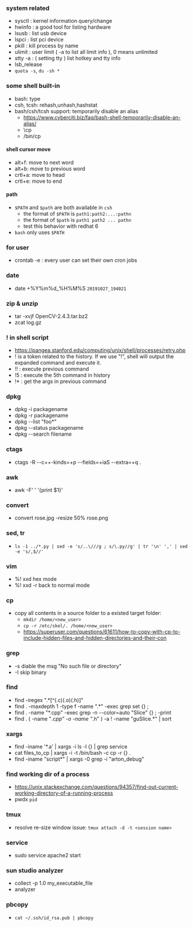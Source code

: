 ### system related
* sysctl : kernel information query/change
* hwinfo : a good tool for listing hardware
* lsusb : list usb device
* lspci : list pci device
* pkill : kill process by name
* ulimit : user limit ( -a to list all limit info ), 0 means unlimited
* stty -a : ( setting tty ) list hotkey and tty info
* lsb_release
* `quota -s`, `du -sh *`

### some shell built-in
* bash: type
* csh, tcsh: rehash,unhash,hashstat
* bash/csh/tcsh support: temporarily disable an alias
   -  https://www.cyberciti.biz/faq/bash-shell-temporarily-disable-an-alias/
   -  \cp
   -  /bin/cp

#### shell cursor move
*  alt+f: move to next word
*  alt+b: move to previous word
*  crtl+a: move to head
*  crtl+e: move to end

#### path
*  `$PATH` and `$path` are both available in `csh`
   -  the format of `$PATH` is `path1:path2:...:pathn` 
   -  the format of `$path` is `path1 path2 ... pathn` 
   -  test this behavior with redhat 6
*  `bash` only uses `$PATH`

### for user
* crontab -e : every user can set their own cron jobs

### date
* date +%Y%m%d_%H%M%S `20191027_194021`

### zip & unzip
* tar -xvjf OpenCV-2.4.3.tar.bz2
* zcat log.gz

### ! in shell script
* <https://pangea.stanford.edu/computing/unix/shell/processes/retry.php>
* ! is a token related to the history. If we use "!", shell will output the expanded command and execute it. 
* !! : execute previous command
* !5 : execute the 5th command in history
* !* : get the args in previous command

### dpkg
* dpkg -i packagename
* dpkg -r packagename
* dpkg --list "foo*"
* dpkg --status packagename
* dpkg --search filename

### ctags
* ctags -R --c++-kinds=+p --fields=+iaS --extra=+q .

### awk
* awk -F' ' '{print $1}'

### convert
* convert rose.jpg -resize 50% rose.png

### sed, tr
* `ls -1 ../*.py | sed -e 's/..\///g ; s/\.py//g' | tr '\n' ',' | sed -e 's/,$//'`

### vim
* %! xxd      hex mode
* %! xxd -r   back to normal mode

### cp
* copy all contents in a source folder to a existed target folder:
    - `mkdir /home/<new_user>`
    - `cp -r /etc/skel/. /home/<new_user>`
    - <https://superuser.com/questions/61611/how-to-copy-with-cp-to-include-hidden-files-and-hidden-directories-and-their-con>

### grep
* -s diable the msg "No such file or directory"
* -I skip binary

### find
* find -iregex ".*[^(\.c)(\.o)(\.h)]"
* find . -maxdepth 1 -type f -name ".*" -exec grep set {} \;
* find . -name "*.cpp" -exec grep -n --color=auto "Slice" {} \; -print
* find . \( -name "*.cpp" -o -name "*.h" \) -a ! -name "guSlice.*" | sort

### xargs
* find -iname '*.a' | xargs -i ls -l {}  | grep service
* cat files_to_cp | xargs -i -t /bin/bash -c cp -r {} .
* find -iname "script*" | xargs -0 grep -i "arton_debug"

### find working dir of a process
* https://unix.stackexchange.com/questions/94357/find-out-current-working-directory-of-a-running-process
* pwdx `pid`

### tmux
* resolve re-size window issue: `tmux attach -d -t <session name>`

### service
* sudo service apache2 start

### sun studio analyzer
* collect -p 1.0 my_executable_file
* analyzer

### pbcopy
* `cat ~/.ssh/id_rsa.pub | pbcopy`
